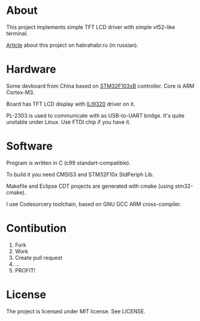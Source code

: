 # About

This project implements simple TFT LCD driver with simple vt52-like terminal.

[Article][3] about this project on habrahabr.ru (in russian).

# Hardware

Some devboard from China based on [STM32F103xB][1] controller. Core is ARM Cortex-M3.

Board has TFT LCD display with [ILI9320][2] driver on it.

PL-2303 is used to communicate with as USB-to-UART bridge. It's quite unstable under Linux.
Use FTDI chip if you have it.

[1]: http://www.st.com/web/en/resource/technical/document/datasheet/CD00161566.pdf "STM32F103xB datasheet"
[2]: http://www.densitron.com/uploadedFiles/Displays/Support/ILI9320AN_V0.92.pdf "ILI9320 datasheet"
[3]: http://habrahabr.ru/post/207136/

# Software

Program is written in C (c99 standart-compatible).

To build it you need CMSIS3 and STM32F10x StdPeriph Lib.
 
Makefile and Eclipse CDT projects are generated with cmake (using stm32-cmake).

I use Codesorcery toolchain, based on GNU GCC ARM cross-compiler.

# Contibution

1. Fork
2. Work
3. Create pull request
4. ...
5. PROFIT!

# License

The project is licensed under MIT license. See LICENSE.
